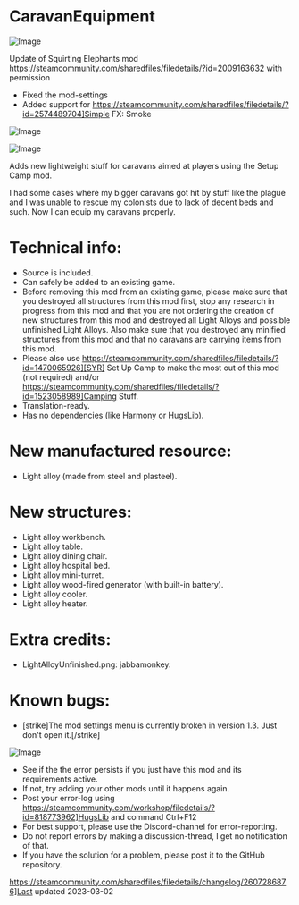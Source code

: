 # CaravanEquipment

![Image](https://i.imgur.com/buuPQel.png)

Update of Squirting Elephants mod
https://steamcommunity.com/sharedfiles/filedetails/?id=2009163632
with permission

- Fixed the mod-settings
- Added support for https://steamcommunity.com/sharedfiles/filedetails/?id=2574489704]Simple FX: Smoke

![Image](https://i.imgur.com/pufA0kM.png)

	
![Image](https://i.imgur.com/Z4GOv8H.png)

Adds new lightweight stuff for caravans aimed at players using the Setup Camp mod.
	
I had some cases where my bigger caravans got hit by stuff like the plague and I was unable to rescue my colonists due to lack of decent beds and such. Now I can equip my caravans properly.


# Technical info:



-  Source is included.
- Can safely be added to an existing game.
- Before removing this mod from an existing game, please make sure that you destroyed all structures from this mod first, stop any research in progress from this mod and that you are not ordering the creation of new structures from this mod and destroyed all Light Alloys and possible unfinished Light Alloys. Also make sure that you destroyed any minified structures from this mod and that no caravans are carrying items from this mod.
- Please also use https://steamcommunity.com/sharedfiles/filedetails/?id=1470065926][SYR] Set Up Camp to make the most out of this mod (not required) and/or https://steamcommunity.com/sharedfiles/filedetails/?id=1523058989]Camping Stuff.
- Translation-ready.
- Has no dependencies (like Harmony or HugsLib).




# New manufactured resource:

- Light alloy (made from steel and plasteel).


# New structures:



- Light alloy workbench.
- Light alloy table.
- Light alloy dining chair.
- Light alloy hospital bed.
- Light alloy mini-turret.
- Light alloy wood-fired generator (with built-in battery).
- Light alloy cooler.
- Light alloy heater.




# Extra credits:



- LightAlloyUnfinished.png: jabbamonkey.




# Known bugs:



- [strike]The mod settings menu is currently broken in version 1.3. Just don't open it.[/strike]



![Image](https://i.imgur.com/PwoNOj4.png)



-  See if the the error persists if you just have this mod and its requirements active.
-  If not, try adding your other mods until it happens again.
-  Post your error-log using https://steamcommunity.com/workshop/filedetails/?id=818773962]HugsLib and command Ctrl+F12
-  For best support, please use the Discord-channel for error-reporting.
-  Do not report errors by making a discussion-thread, I get no notification of that.
-  If you have the solution for a problem, please post it to the GitHub repository.




https://steamcommunity.com/sharedfiles/filedetails/changelog/2607286876]Last updated 2023-03-02
